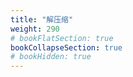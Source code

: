 ```yaml
---
title: "解压缩"
weight: 290
# bookFlatSection: true   
bookCollapseSection: true
# bookHidden: true
---
```


<br>